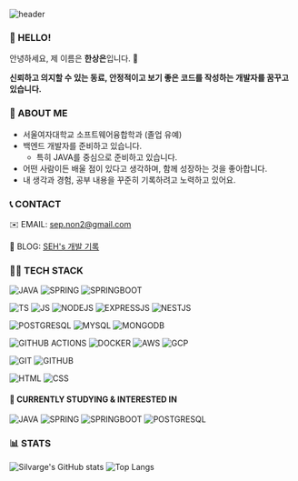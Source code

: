 ![header](https://capsule-render.vercel.app/api?type=waving&height=300&color=gradient&text=Silvarge's%20Github&reversal=false)

### 👋 HELLO!

안녕하세요, 제 이름은 **한상은**입니다. 🪼

**신뢰하고 의지할 수 있는 동료, 안정적이고 보기 좋은 코드를 작성하는 개발자를 꿈꾸고 있습니다.**

### 🧩 ABOUT ME

- 서울여자대학교 소프트웨어융합학과 (졸업 유예)
- 백엔드 개발자를 준비하고 있습니다.
  - 특히 JAVA를 중심으로 준비하고 있습니다.
- 어떤 사람이든 배울 점이 있다고 생각하며, 함께 성장하는 것을 좋아합니다.
- 내 생각과 경험, 공부 내용을 꾸준히 기록하려고 노력하고 있어요.

### 📞 CONTACT
✉️ EMAIL: sep.non2@gmail.com

📒 BLOG: [SEH's 개발 기록](https://shansep.tistory.com/)

### 👩‍💻 TECH STACK
![JAVA](https://img.shields.io/badge/Java-ED8B00?style=for-the-badge&logo=openjdk&logoColor=white)
![SPRING](https://img.shields.io/badge/Spring-6DB33F?style=for-the-badge&logo=spring&logoColor=white)
![SPRINGBOOT](https://img.shields.io/badge/springboot-6DB33F?style=for-the-badge&logo=springboot&logoColor=white)

![TS](https://img.shields.io/badge/TypeScript-007ACC?style=for-the-badge&logo=typescript&logoColor=white)
![JS](https://img.shields.io/badge/JavaScript-F7DF1E?style=for-the-badge&logo=JavaScript&logoColor=white)
![NODEJS](https://img.shields.io/badge/Node.js-43853D?style=for-the-badge&logo=node.js&logoColor=white)
![EXPRESSJS](https://img.shields.io/badge/Express.js-404D59?style=for-the-badge)
![NESTJS](https://img.shields.io/badge/Nestjs-E0234E?style=for-the-badge&logo=nestjs&logoColor=white)

![POSTGRESQL](https://img.shields.io/badge/PostgreSQL-316192?style=for-the-badge&logo=postgresql&logoColor=white)
![MYSQL](https://img.shields.io/badge/MySQL-005C84?style=for-the-badge&logo=mysql&logoColor=white)
![MONGODB](https://img.shields.io/badge/MongoDB-4EA94B?style=for-the-badge&logo=mongodb&logoColor=white)

![GITHUB ACTIONS](https://img.shields.io/badge/GitHub_Actions-2088FF?style=for-the-badge&logo=github-actions&logoColor=white)
![DOCKER](https://img.shields.io/badge/docker-%230db7ed.svg?style=for-the-badge&logo=docker&logoColor=white)
![AWS](https://img.shields.io/badge/Amazon_AWS-FF9900?style=for-the-badge&logo=amazonaws&logoColor=white)
![GCP](https://img.shields.io/badge/Google_Cloud-4285F4?style=for-the-badge&logo=google-cloud&logoColor=white)

![GIT](https://img.shields.io/badge/GIT-E44C30?style=for-the-badge&logo=git&logoColor=white)
![GITHUB](https://img.shields.io/badge/github-181717?style=for-the-badge&logo=github&logoColor=white)

![HTML](https://img.shields.io/badge/html5-E34F26?style=for-the-badge&logo=html5&logoColor=white)
![CSS](https://img.shields.io/badge/css-1572B6?style=for-the-badge&logo=css3&logoColor=white)

#### 🌟 CURRENTLY STUDYING & INTERESTED IN
![JAVA](https://img.shields.io/badge/Java-ED8B00?style=for-the-badge&logo=openjdk&logoColor=white)
![SPRING](https://img.shields.io/badge/Spring-6DB33F?style=for-the-badge&logo=spring&logoColor=white)
![SPRINGBOOT](https://img.shields.io/badge/springboot-6DB33F?style=for-the-badge&logo=springboot&logoColor=white)
![POSTGRESQL](https://img.shields.io/badge/PostgreSQL-316192?style=for-the-badge&logo=postgresql&logoColor=white)

### 📊 STATS
![Silvarge's GitHub stats](https://github-readme-stats.vercel.app/api?username=silvarge&show_icons=true&theme=aura)
![Top Langs](https://github-readme-stats.vercel.app/api/top-langs/?username=silvarge&layout=compact&bg_color=45,ff6e7f,bfe9ff&title_color=ffffff&text_color=ffffff&hide_border=False)
